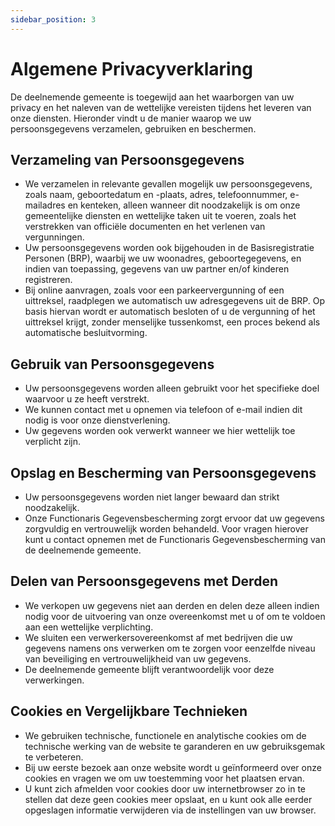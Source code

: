 ```yaml
---
sidebar_position: 3
---
```


# Algemene Privacyverklaring

De deelnemende gemeente is toegewijd aan het waarborgen van uw privacy en het naleven van de wettelijke vereisten tijdens het leveren van onze diensten. Hieronder vindt u de manier waarop we uw persoonsgegevens verzamelen, gebruiken en beschermen.

## Verzameling van Persoonsgegevens

- We verzamelen in relevante gevallen mogelijk uw persoonsgegevens, zoals naam, geboortedatum en -plaats, adres, telefoonnummer, e-mailadres en kenteken, alleen wanneer dit noodzakelijk is om onze gemeentelijke diensten en wettelijke taken uit te voeren, zoals het verstrekken van officiële documenten en het verlenen van vergunningen.
- Uw persoonsgegevens worden ook bijgehouden in de Basisregistratie Personen (BRP), waarbij we uw woonadres, geboortegegevens, en indien van toepassing, gegevens van uw partner en/of kinderen registreren.
- Bij online aanvragen, zoals voor een parkeervergunning of een uittreksel, raadplegen we automatisch uw adresgegevens uit de BRP. Op basis hiervan wordt er automatisch besloten of u de vergunning of het uittreksel krijgt, zonder menselijke tussenkomst, een proces bekend als automatische besluitvorming.

## Gebruik van Persoonsgegevens

- Uw persoonsgegevens worden alleen gebruikt voor het specifieke doel waarvoor u ze heeft verstrekt.
- We kunnen contact met u opnemen via telefoon of e-mail indien dit nodig is voor onze dienstverlening.
- Uw gegevens worden ook verwerkt wanneer we hier wettelijk toe verplicht zijn.

## Opslag en Bescherming van Persoonsgegevens

- Uw persoonsgegevens worden niet langer bewaard dan strikt noodzakelijk.
- Onze Functionaris Gegevensbescherming zorgt ervoor dat uw gegevens zorgvuldig en vertrouwelijk worden behandeld. Voor vragen hierover kunt u contact opnemen met de Functionaris Gegevensbescherming van de deelnemende gemeente.

## Delen van Persoonsgegevens met Derden

- We verkopen uw gegevens niet aan derden en delen deze alleen indien nodig voor de uitvoering van onze overeenkomst met u of om te voldoen aan een wettelijke verplichting.
- We sluiten een verwerkersovereenkomst af met bedrijven die uw gegevens namens ons verwerken om te zorgen voor eenzelfde niveau van beveiliging en vertrouwelijkheid van uw gegevens.
- De deelnemende gemeente blijft verantwoordelijk voor deze verwerkingen.

## Cookies en Vergelijkbare Technieken

- We gebruiken technische, functionele en analytische cookies om de technische werking van de website te garanderen en uw gebruiksgemak te verbeteren.
- Bij uw eerste bezoek aan onze website wordt u geïnformeerd over onze cookies en vragen we om uw toestemming voor het plaatsen ervan.
- U kunt zich afmelden voor cookies door uw internetbrowser zo in te stellen dat deze geen cookies meer opslaat, en u kunt ook alle eerder opgeslagen informatie verwijderen via de instellingen van uw browser.
